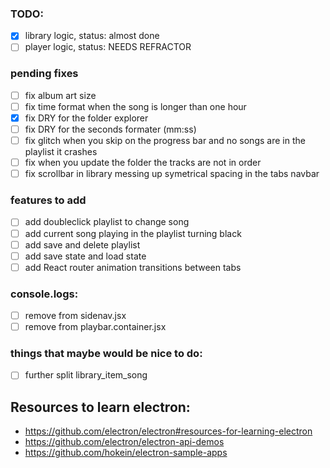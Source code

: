 ### TODO:
- [x] library logic, status: almost done
- [ ] player logic, status: NEEDS REFRACTOR

### pending fixes
- [ ] fix album art size
- [ ] fix time format when the song is longer than one hour
- [x] fix DRY for the folder explorer
- [ ] fix DRY for the seconds formater (mm:ss)
- [ ] fix glitch when you skip on the progress bar and no songs are in the playlist it crashes
- [ ] fix when you update the folder the tracks are not in order
- [ ] fix scrollbar in library messing up symetrical spacing in the tabs navbar

### features to add
- [ ] add doubleclick playlist to change song
- [ ] add current song playing in the playlist turning black
- [ ] add save and delete playlist
- [ ] add save state and load state
- [ ] add React router animation transitions between tabs

### console.logs:
- [ ] remove from sidenav.jsx
- [ ] remove from playbar.container.jsx

### things that maybe would be nice to do:
- [ ] further split library_item_song


## Resources to learn electron:

- https://github.com/electron/electron#resources-for-learning-electron
- https://github.com/electron/electron-api-demos
- https://github.com/hokein/electron-sample-apps
